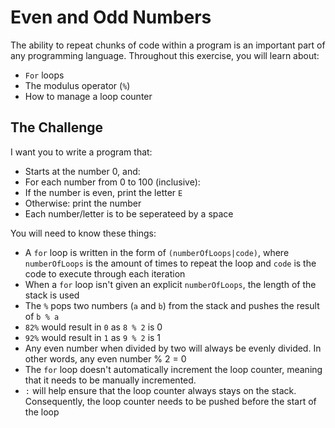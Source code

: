 # Even and Odd Numbers

The ability to repeat chunks of code within a program is an important part of any programming language. Throughout this exercise, you will learn about:

- `For` loops
- The modulus operator (`%`)
- How to manage a loop counter

## The Challenge

I want you to write a program that:

- Starts at the number 0, and:
- For each number from 0 to 100 (inclusive):
-   If the number is even, print the letter `E`
-   Otherwise: print the number
- Each number/letter is to be seperateed by a space

You will need to know these things:

- A `for` loop is written in the form of `(numberOfLoops|code)`, where `numberOfLoops` is the amount of times to repeat the loop and `code` is the code to execute through each iteration
- When a `for` loop isn't given an explicit `numberOfLoops`, the length of the stack is used
- The `%` pops two numbers (`a` and `b`) from the stack and pushes the result of `b % a`
-    `82%` would result in `0` as `8 % 2` is 0
-    `92%` would result in `1` as `9 % 2` is 1
- Any even number when divided by two will always be evenly divided. In other words, any even number % 2 = 0
- The `for` loop doesn't automatically increment the loop counter, meaning that it needs to be manually incremented.
- `:` will help ensure that the loop counter always stays on the stack. Consequently, the loop counter needs to be pushed before the start of the loop
